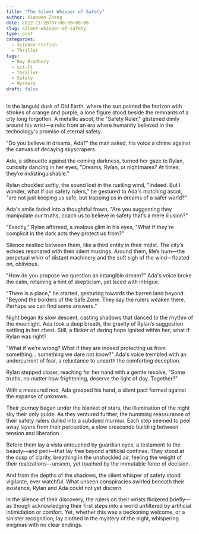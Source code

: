 ```yaml
---
title: "The Silent Whisper of Safety"
author: Xiaowen Zhang
date: 2022-11-28T07:00:00+08:00
slug: silent-whisper-of-safety
type: post
categories:
  - Science Fiction
  - Thriller
tags:
  - Ray Bradbury
  - Sci-Fi
  - Thriller
  - Safety
  - Mystery
draft: false
---
```


In the languid dusk of Old Earth, where the sun painted the horizon with strokes of orange and purple, a lone figure stood beside the remnants of a city long forgotten. A metallic ascot, the "Safety Ruler," glistened dimly around his wrist—a relic from an era where humanity believed in the technology's promise of eternal safety.

"Do you believe in dreams, Ada?" the man asked, his voice a chime against the canvas of decaying skyscrapers.

Ada, a silhouette against the coming darkness, turned her gaze to Rylan, curiosity dancing in her eyes, "Dreams, Rylan, or nightmares? At times, they’re indistinguishable."

Rylan chuckled softly, the sound lost in the rustling wind, "Indeed. But I wonder, what if our safety rulers," he gestured to Ada's matching ascot, "are not just keeping us safe, but trapping us in dreams of a safer world?"

Ada's smile faded into a thoughtful frown, "Are you suggesting they manipulate our truths, coach us to believe in safety that’s a mere illusion?"

"Exactly," Rylan affirmed, a zealous glint in his eyes, "What if they're complicit in the dark acts they protect us from?"

Silence nestled between them, like a third entity in their midst. The city’s echoes resonated with their silent musings. Around them, life’s hum—the perpetual whirr of distant machinery and the soft sigh of the wind—floated on, oblivious.

"How do you propose we question an intangible dream?" Ada's voice broke the calm, retaining a hint of skepticism, yet laced with intrigue.

"There is a place," he started, gesturing towards the barren land beyond. "Beyond the borders of the Safe Zone. They say the rulers weaken there. Perhaps we can find some answers."

Night began its slow descent, casting shadows that danced to the rhythm of the moonlight. Ada took a deep breath, the gravity of Rylan’s suggestion settling in her chest. Still, a flicker of daring hope ignited within her; what if Rylan was right?

"What if we’re wrong? What if they are indeed protecting us from something... something we dare not know?" Ada's voice trembled with an undercurrent of fear, a reluctance to unearth the comforting deception.

Rylan stepped closer, reaching for her hand with a gentle resolve, "Some truths, no matter how frightening, deserve the light of day. Together?"

With a measured nod, Ada grasped his hand, a silent pact formed against the expanse of unknown.

Their journey began under the blanket of stars, the illumination of the night sky their only guide. As they ventured further, the humming reassurance of their safety rulers dulled into a subdued murmur. Each step seemed to peel away layers from their perception, a slow crescendo building between tension and liberation.

Before them lay a vista untouched by guardian eyes, a testament to the beauty—and peril—that lay free beyond artificial confines. They stood at the cusp of clarity, breathing in the unshackled air, feeling the weight of their realizations—unseen, yet touched by the immutable force of decision.

And from the depths of the shadows, the silent whisper of safety stood vigilante, ever watchful. What unseen conspiracies swirled beneath their existence, Rylan and Ada could not yet discern.

In the silence of their discovery, the rulers on their wrists flickered briefly—as though acknowledging their first steps into a world unfiltered by artificial intimidation or comfort. Yet, whether this was a beckoning welcome, or a sinister recognition, lay clothed in the mystery of the night, whispering enigmas with no clear endings.